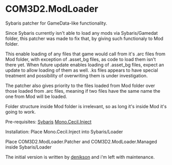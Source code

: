 # COM3D2.ModLoader
Sybaris patcher for GameData-like functionality.


Since Sybaris currently isn't able to load any mods via Sybaris/Gamedat folder, this patcher was made to fix that, by giving such
functionaly to Mod folder.

This enable loading of any files that game would call from it's .arc files from Mod folder, with exception of .asset_bg files,
as code to load them isn't there yet. When future update enables loading of .asset_bg files, expect an update to allow loading of them as well. .ks files appears to have special treatment and possibility of overwriting them is under investigation.

The patcher also gives priority to the files loaded from Mod folder over those loaded from .arc files, meaning if two files have the same name
the one from Mod will be loaded.

Folder structure inside Mod folder is irrelevant, so as long it's inside Mod it's going to work.

Pre-requisites:
[Sybaris](https://ux.getuploader.com/cm3d2_e/download/317)
[Mono.Cecil.Inject](https://github.com/denikson/Mono.Cecil.Inject/releases)

Installation:
Place Mono.Cecil.Inject into Sybaris/Loader

Place COM3D2.ModLoader.Patcher and COM3D2.ModLoader.Managed inside Sybaris/Loader

The initial version is written by [denikson](https://github.com/denikson) and i'm left with maintenance.

